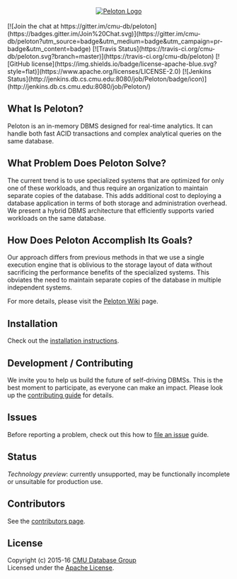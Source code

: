 <div align="center">
<a href="http://pelotondb.org/">
<img src="http://db.cs.cmu.edu/wordpress/wp-content/uploads/2016/07/peloton.jpg" alt="Peloton Logo"><br><br>
</a>
</div>
[![Join the chat at https://gitter.im/cmu-db/peloton](https://badges.gitter.im/Join%20Chat.svg)](https://gitter.im/cmu-db/peloton?utm_source=badge&utm_medium=badge&utm_campaign=pr-badge&utm_content=badge)
[![Travis Status](https://travis-ci.org/cmu-db/peloton.svg?branch=master)](https://travis-ci.org/cmu-db/peloton)
[![GitHub license](https://img.shields.io/badge/license-apache-blue.svg?style=flat)](https://www.apache.org/licenses/LICENSE-2.0)
[![Jenkins Status](http://jenkins.db.cs.cmu.edu:8080/job/Peloton/badge/icon)](http://jenkins.db.cs.cmu.edu:8080/job/Peloton/)
<!---[![Coverage Status](https://coveralls.io/repos/github/cmu-db/peloton/badge.svg?branch=master)](https://coveralls.io/github/cmu-db/peloton?branch=master)--->

## What Is Peloton?

Peloton is an in-memory DBMS designed for real-time analytics. It can handle both fast ACID transactions and complex analytical queries on the same database. 

## What Problem Does Peloton Solve?

The current trend is to use specialized systems that are optimized for only one of these workloads, and thus require an organization to maintain separate copies of the database. This adds additional cost to deploying a database application in terms of both storage and administration overhead. We present a hybrid DBMS architecture that efficiently supports varied workloads on the same database.

## How Does Peloton Accomplish Its Goals?

Our approach differs from previous methods in that we use a single execution engine that is oblivious to the storage layout of data without sacrificing the performance benefits of the specialized systems. This obviates the need to maintain separate copies of the database in multiple independent systems.

For more details, please visit the [Peloton Wiki](https://github.com/cmu-db/peloton/wiki "Peloton Wiki") page.

## Installation

Check out the [installation instructions](https://github.com/cmu-db/peloton/wiki/Installation).

## Development / Contributing

We invite you to help us build the future of self-driving DBMSs. This is the best moment to participate, as everyone can make an impact. Please look up the [contributing guide](https://github.com/cmu-db/peloton/blob/master/CONTRIBUTING.md#development) for details.

## Issues

Before reporting a problem, check out this how to [file an issue](https://github.com/cmu-db/peloton/blob/master/CONTRIBUTING.md#file-an-issue) guide.

## Status

_Technology preview_: currently unsupported, may be functionally incomplete or unsuitable for production use.

## Contributors

See the [contributors page](https://github.com/cmu-db/peloton/graphs/contributors).

## License

Copyright (c) 2015-16 [CMU Database Group](http://db.cs.cmu.edu/)  
Licensed under the [Apache License](LICENSE).
